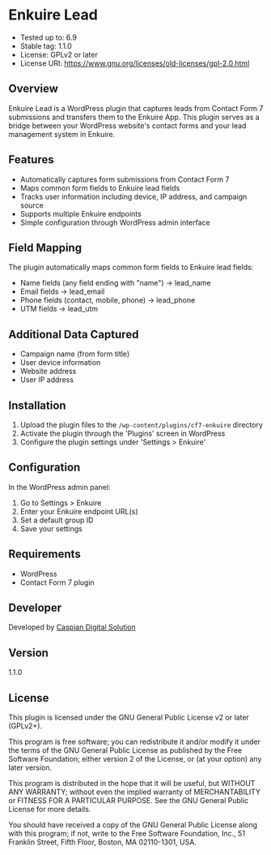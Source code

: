 # Enkuire Lead
- Tested up to: 6.9
- Stable tag: 1.1.0
- License: GPLv2 or later
- License URI: https://www.gnu.org/licenses/old-licenses/gpl-2.0.html

## Overview
Enkuire Lead is a WordPress plugin that captures leads from Contact Form 7 submissions and transfers them to the Enkuire App. This plugin serves as a bridge between your WordPress website's contact forms and your lead management system in Enkuire.

## Features
- Automatically captures form submissions from Contact Form 7
- Maps common form fields to Enkuire lead fields
- Tracks user information including device, IP address, and campaign source
- Supports multiple Enkuire endpoints
- Simple configuration through WordPress admin interface

## Field Mapping
The plugin automatically maps common form fields to Enkuire lead fields:
- Name fields (any field ending with "name") → lead_name
- Email fields → lead_email
- Phone fields (contact, mobile, phone) → lead_phone
- UTM fields → lead_utm

## Additional Data Captured
- Campaign name (from form title)
- User device information
- Website address
- User IP address

## Installation
1. Upload the plugin files to the `/wp-content/plugins/cf7-enkuire` directory
2. Activate the plugin through the 'Plugins' screen in WordPress
3. Configure the plugin settings under 'Settings > Enkuire'

## Configuration
In the WordPress admin panel:
1. Go to Settings > Enkuire
2. Enter your Enkuire endpoint URL(s)
3. Set a default group ID
4. Save your settings

## Requirements
- WordPress
- Contact Form 7 plugin


## Developer
Developed by [Caspian Digital Solution](https://caspiands.com/)

## Version
1.1.0

## License
This plugin is licensed under the GNU General Public License v2 or later (GPLv2+).

This program is free software; you can redistribute it and/or modify it under the terms of the GNU General Public License as published by the Free Software Foundation; either version 2 of the License, or (at your option) any later version.

This program is distributed in the hope that it will be useful, but WITHOUT ANY WARRANTY; without even the implied warranty of MERCHANTABILITY or FITNESS FOR A PARTICULAR PURPOSE. See the GNU General Public License for more details.

You should have received a copy of the GNU General Public License along with this program; if not, write to the Free Software Foundation, Inc., 51 Franklin Street, Fifth Floor, Boston, MA 02110-1301, USA.